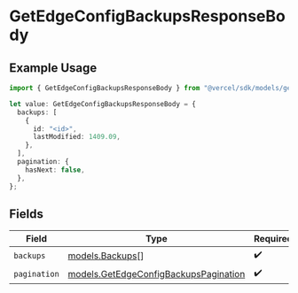 # GetEdgeConfigBackupsResponseBody

## Example Usage

```typescript
import { GetEdgeConfigBackupsResponseBody } from "@vercel/sdk/models/getedgeconfigbackupsop.js";

let value: GetEdgeConfigBackupsResponseBody = {
  backups: [
    {
      id: "<id>",
      lastModified: 1409.09,
    },
  ],
  pagination: {
    hasNext: false,
  },
};
```

## Fields

| Field                                                                                | Type                                                                                 | Required                                                                             | Description                                                                          |
| ------------------------------------------------------------------------------------ | ------------------------------------------------------------------------------------ | ------------------------------------------------------------------------------------ | ------------------------------------------------------------------------------------ |
| `backups`                                                                            | [models.Backups](../models/backups.md)[]                                             | :heavy_check_mark:                                                                   | N/A                                                                                  |
| `pagination`                                                                         | [models.GetEdgeConfigBackupsPagination](../models/getedgeconfigbackupspagination.md) | :heavy_check_mark:                                                                   | N/A                                                                                  |